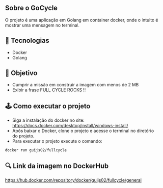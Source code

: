 ## Sobre o GoCycle
O projeto é uma aplicação em Golang em container docker, onde o intuito é mostrar uma mensagem no terminal.
<br>

## 📡 Tecnologias
- Docker
- Golang

## 🎯 Objetivo
- Cumprir a missão em construir a imagem com menos de 2 MB
- Exibir a frase FULL CYCLE ROCKS !!

## 🕹 Como executar o projeto 
- Siga a instalação do docker no site: https://docs.docker.com/desktop/install/windows-install/
- Após baixar o Docker, clone o projeto e acesse o terminal no diretório do projeto.
- Para executar o projeto execute o comando:
```
docker run guijs02/fullcycle
```

## 🔍 Link da imagem no DockerHub

https://hub.docker.com/repository/docker/guijs02/fullcycle/general
